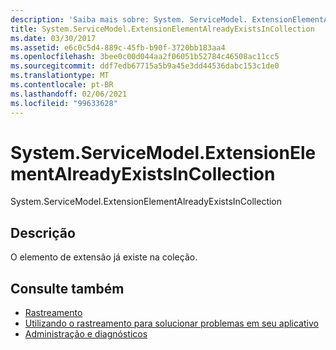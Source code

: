 ```yaml
---
description: 'Saiba mais sobre: System. ServiceModel. ExtensionElementAlreadyExistsInCollection'
title: System.ServiceModel.ExtensionElementAlreadyExistsInCollection
ms.date: 03/30/2017
ms.assetid: e6c0c5d4-889c-45fb-b90f-3720bb183aa4
ms.openlocfilehash: 3bee0c00d044aa2f06051b52784c46508ac11cc5
ms.sourcegitcommit: ddf7edb67715a5b9a45e3dd44536dabc153c1de0
ms.translationtype: MT
ms.contentlocale: pt-BR
ms.lasthandoff: 02/06/2021
ms.locfileid: "99633628"
---
```

# <a name="systemservicemodelextensionelementalreadyexistsincollection"></a>System.ServiceModel.ExtensionElementAlreadyExistsInCollection

System.ServiceModel.ExtensionElementAlreadyExistsInCollection  
  
## <a name="description"></a>Descrição  

 O elemento de extensão já existe na coleção.  
  
## <a name="see-also"></a>Consulte também

- [Rastreamento](index.md)
- [Utilizando o rastreamento para solucionar problemas em seu aplicativo](using-tracing-to-troubleshoot-your-application.md)
- [Administração e diagnósticos](../index.md)
